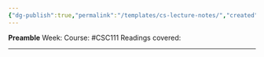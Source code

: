 ```yaml
---
{"dg-publish":true,"permalink":"/templates/cs-lecture-notes/","created":"2023-10-18T00:21:18.673-04:00","updated":"2024-01-10T00:47:16.402-05:00"}
---
```


**Preamble**
Week:
Course: #CSC111 
Readings covered:

---
# 